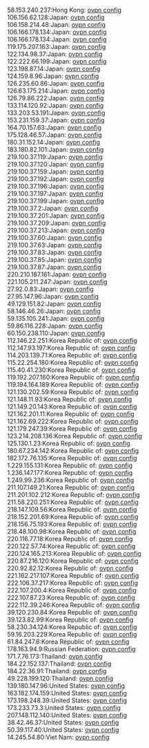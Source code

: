 58.153.240.237:Hong Kong: [ovpn config](vpn/58_153_240_237.ovpn)  
106.156.62.128:Japan: [ovpn config](vpn/106_156_62_128.ovpn)  
106.158.214.48:Japan: [ovpn config](vpn/106_158_214_48.ovpn)  
106.166.178.134:Japan: [ovpn config](vpn/106_166_178_134.ovpn)  
106.166.178.134:Japan: [ovpn config](vpn/106_166_178_134.ovpn)  
119.175.207.163:Japan: [ovpn config](vpn/119_175_207_163.ovpn)  
122.134.98.37:Japan: [ovpn config](vpn/122_134_98_37.ovpn)  
122.222.66.199:Japan: [ovpn config](vpn/122_222_66_199.ovpn)  
123.198.87.14:Japan: [ovpn config](vpn/123_198_87_14.ovpn)  
124.159.8.96:Japan: [ovpn config](vpn/124_159_8_96.ovpn)  
126.235.60.86:Japan: [ovpn config](vpn/126_235_60_86.ovpn)  
126.63.175.214:Japan: [ovpn config](vpn/126_63_175_214.ovpn)  
126.79.86.222:Japan: [ovpn config](vpn/126_79_86_222.ovpn)  
133.114.120.92:Japan: [ovpn config](vpn/133_114_120_92.ovpn)  
133.203.53.191:Japan: [ovpn config](vpn/133_203_53_191.ovpn)  
153.231.159.37:Japan: [ovpn config](vpn/153_231_159_37.ovpn)  
164.70.157.63:Japan: [ovpn config](vpn/164_70_157_63.ovpn)  
175.128.46.57:Japan: [ovpn config](vpn/175_128_46_57.ovpn)  
180.31.152.14:Japan: [ovpn config](vpn/180_31_152_14.ovpn)  
183.180.82.101:Japan: [ovpn config](vpn/183_180_82_101.ovpn)  
219.100.37.119:Japan: [ovpn config](vpn/219_100_37_119.ovpn)  
219.100.37.120:Japan: [ovpn config](vpn/219_100_37_120.ovpn)  
219.100.37.159:Japan: [ovpn config](vpn/219_100_37_159.ovpn)  
219.100.37.192:Japan: [ovpn config](vpn/219_100_37_192.ovpn)  
219.100.37.196:Japan: [ovpn config](vpn/219_100_37_196.ovpn)  
219.100.37.197:Japan: [ovpn config](vpn/219_100_37_197.ovpn)  
219.100.37.199:Japan: [ovpn config](vpn/219_100_37_199.ovpn)  
219.100.37.2:Japan: [ovpn config](vpn/219_100_37_2.ovpn)  
219.100.37.201:Japan: [ovpn config](vpn/219_100_37_201.ovpn)  
219.100.37.209:Japan: [ovpn config](vpn/219_100_37_209.ovpn)  
219.100.37.213:Japan: [ovpn config](vpn/219_100_37_213.ovpn)  
219.100.37.60:Japan: [ovpn config](vpn/219_100_37_60.ovpn)  
219.100.37.63:Japan: [ovpn config](vpn/219_100_37_63.ovpn)  
219.100.37.83:Japan: [ovpn config](vpn/219_100_37_83.ovpn)  
219.100.37.85:Japan: [ovpn config](vpn/219_100_37_85.ovpn)  
219.100.37.87:Japan: [ovpn config](vpn/219_100_37_87.ovpn)  
220.210.187.161:Japan: [ovpn config](vpn/220_210_187_161.ovpn)  
221.105.211.247:Japan: [ovpn config](vpn/221_105_211_247.ovpn)  
27.92.0.83:Japan: [ovpn config](vpn/27_92_0_83.ovpn)  
27.95.147.96:Japan: [ovpn config](vpn/27_95_147_96.ovpn)  
49.129.151.82:Japan: [ovpn config](vpn/49_129_151_82.ovpn)  
58.146.46.26:Japan: [ovpn config](vpn/58_146_46_26.ovpn)  
59.135.105.241:Japan: [ovpn config](vpn/59_135_105_241.ovpn)  
59.86.116.228:Japan: [ovpn config](vpn/59_86_116_228.ovpn)  
60.150.238.110:Japan: [ovpn config](vpn/60_150_238_110.ovpn)  
112.146.22.251:Korea Republic of: [ovpn config](vpn/112_146_22_251.ovpn)  
112.147.93.197:Korea Republic of: [ovpn config](vpn/112_147_93_197.ovpn)  
114.203.139.71:Korea Republic of: [ovpn config](vpn/114_203_139_71.ovpn)  
115.22.254.180:Korea Republic of: [ovpn config](vpn/115_22_254_180.ovpn)  
115.40.41.230:Korea Republic of: [ovpn config](vpn/115_40_41_230.ovpn)  
119.192.207.160:Korea Republic of: [ovpn config](vpn/119_192_207_160.ovpn)  
119.194.164.189:Korea Republic of: [ovpn config](vpn/119_194_164_189.ovpn)  
121.130.202.59:Korea Republic of: [ovpn config](vpn/121_130_202_59.ovpn)  
121.148.11.93:Korea Republic of: [ovpn config](vpn/121_148_11_93.ovpn)  
121.149.20.143:Korea Republic of: [ovpn config](vpn/121_149_20_143.ovpn)  
121.162.201.11:Korea Republic of: [ovpn config](vpn/121_162_201_11.ovpn)  
121.162.69.222:Korea Republic of: [ovpn config](vpn/121_162_69_222.ovpn)  
121.179.247.39:Korea Republic of: [ovpn config](vpn/121_179_247_39.ovpn)  
123.214.208.136:Korea Republic of: [ovpn config](vpn/123_214_208_136.ovpn)  
125.130.1.23:Korea Republic of: [ovpn config](vpn/125_130_1_23.ovpn)  
180.67.234.142:Korea Republic of: [ovpn config](vpn/180_67_234_142.ovpn)  
182.172.76.135:Korea Republic of: [ovpn config](vpn/182_172_76_135.ovpn)  
1.229.155.131:Korea Republic of: [ovpn config](vpn/1_229_155_131.ovpn)  
1.236.147.177:Korea Republic of: [ovpn config](vpn/1_236_147_177.ovpn)  
1.249.99.236:Korea Republic of: [ovpn config](vpn/1_249_99_236.ovpn)  
211.107.149.21:Korea Republic of: [ovpn config](vpn/211_107_149_21.ovpn)  
211.201.102.212:Korea Republic of: [ovpn config](vpn/211_201_102_212.ovpn)  
211.58.220.251:Korea Republic of: [ovpn config](vpn/211_58_220_251.ovpn)  
218.147.109.56:Korea Republic of: [ovpn config](vpn/218_147_109_56.ovpn)  
218.152.201.69:Korea Republic of: [ovpn config](vpn/218_152_201_69.ovpn)  
218.156.75.193:Korea Republic of: [ovpn config](vpn/218_156_75_193.ovpn)  
218.48.100.98:Korea Republic of: [ovpn config](vpn/218_48_100_98.ovpn)  
220.116.77.18:Korea Republic of: [ovpn config](vpn/220_116_77_18.ovpn)  
220.122.57.74:Korea Republic of: [ovpn config](vpn/220_122_57_74.ovpn)  
220.124.165.213:Korea Republic of: [ovpn config](vpn/220_124_165_213.ovpn)  
220.87.216.120:Korea Republic of: [ovpn config](vpn/220_87_216_120.ovpn)  
220.92.82.12:Korea Republic of: [ovpn config](vpn/220_92_82_12.ovpn)  
221.162.217.107:Korea Republic of: [ovpn config](vpn/221_162_217_107.ovpn)  
222.106.37.217:Korea Republic of: [ovpn config](vpn/222_106_37_217.ovpn)  
222.107.200.4:Korea Republic of: [ovpn config](vpn/222_107_200_4.ovpn)  
222.107.87.23:Korea Republic of: [ovpn config](vpn/222_107_87_23.ovpn)  
222.112.39.246:Korea Republic of: [ovpn config](vpn/222_112_39_246.ovpn)  
39.120.230.84:Korea Republic of: [ovpn config](vpn/39_120_230_84.ovpn)  
39.123.82.99:Korea Republic of: [ovpn config](vpn/39_123_82_99.ovpn)  
58.230.34.124:Korea Republic of: [ovpn config](vpn/58_230_34_124.ovpn)  
59.16.203.229:Korea Republic of: [ovpn config](vpn/59_16_203_229.ovpn)  
61.84.247.6:Korea Republic of: [ovpn config](vpn/61_84_247_6.ovpn)  
178.163.94.9:Russian Federation: [ovpn config](vpn/178_163_94_9.ovpn)  
171.7.76.173:Thailand: [ovpn config](vpn/171_7_76_173.ovpn)  
184.22.152.137:Thailand: [ovpn config](vpn/184_22_152_137.ovpn)  
184.22.36.91:Thailand: [ovpn config](vpn/184_22_36_91.ovpn)  
49.228.199.120:Thailand: [ovpn config](vpn/49_228_199_120.ovpn)  
139.180.147.96:United States: [ovpn config](vpn/139_180_147_96.ovpn)  
163.182.174.159:United States: [ovpn config](vpn/163_182_174_159.ovpn)  
173.198.248.39:United States: [ovpn config](vpn/173_198_248_39.ovpn)  
173.233.73.3:United States: [ovpn config](vpn/173_233_73_3.ovpn)  
207.148.112.140:United States: [ovpn config](vpn/207_148_112_140.ovpn)  
38.42.46.37:United States: [ovpn config](vpn/38_42_46_37.ovpn)  
50.39.117.40:United States: [ovpn config](vpn/50_39_117_40.ovpn)  
14.245.54.80:Viet Nam: [ovpn config](vpn/14_245_54_80.ovpn)  
